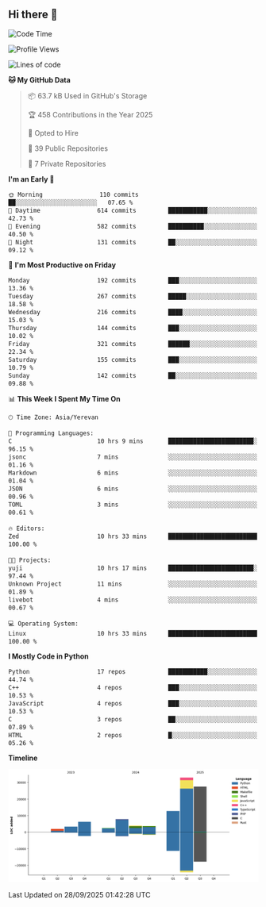 ## Hi there 👋

<!--START_SECTION:waka-->
![Code Time](http://img.shields.io/badge/Code%20Time-1%2C400%20hrs%205%20mins-blue)

![Profile Views](http://img.shields.io/badge/Profile%20Views-0-blue)

![Lines of code](https://img.shields.io/badge/From%20Hello%20World%20I%27ve%20Written-102.7%20thousand%20lines%20of%20code-blue)

**🐱 My GitHub Data** 

> 📦 63.7 kB Used in GitHub's Storage 
 > 
> 🏆 458 Contributions in the Year 2025
 > 
> 💼 Opted to Hire
 > 
> 📜 39 Public Repositories 
 > 
> 🔑 7 Private Repositories 
 > 
**I'm an Early 🐤** 

```text
🌞 Morning                110 commits         ██░░░░░░░░░░░░░░░░░░░░░░░   07.65 % 
🌆 Daytime                614 commits         ███████████░░░░░░░░░░░░░░   42.73 % 
🌃 Evening                582 commits         ██████████░░░░░░░░░░░░░░░   40.50 % 
🌙 Night                  131 commits         ██░░░░░░░░░░░░░░░░░░░░░░░   09.12 % 
```
📅 **I'm Most Productive on Friday** 

```text
Monday                   192 commits         ███░░░░░░░░░░░░░░░░░░░░░░   13.36 % 
Tuesday                  267 commits         █████░░░░░░░░░░░░░░░░░░░░   18.58 % 
Wednesday                216 commits         ████░░░░░░░░░░░░░░░░░░░░░   15.03 % 
Thursday                 144 commits         ███░░░░░░░░░░░░░░░░░░░░░░   10.02 % 
Friday                   321 commits         ██████░░░░░░░░░░░░░░░░░░░   22.34 % 
Saturday                 155 commits         ███░░░░░░░░░░░░░░░░░░░░░░   10.79 % 
Sunday                   142 commits         ██░░░░░░░░░░░░░░░░░░░░░░░   09.88 % 
```


📊 **This Week I Spent My Time On** 

```text
🕑︎ Time Zone: Asia/Yerevan

💬 Programming Languages: 
C                        10 hrs 9 mins       ████████████████████████░   96.15 % 
jsonc                    7 mins              ░░░░░░░░░░░░░░░░░░░░░░░░░   01.16 % 
Markdown                 6 mins              ░░░░░░░░░░░░░░░░░░░░░░░░░   01.04 % 
JSON                     6 mins              ░░░░░░░░░░░░░░░░░░░░░░░░░   00.96 % 
TOML                     3 mins              ░░░░░░░░░░░░░░░░░░░░░░░░░   00.61 % 

🔥 Editors: 
Zed                      10 hrs 33 mins      █████████████████████████   100.00 % 

🐱‍💻 Projects: 
yuji                     10 hrs 17 mins      ████████████████████████░   97.44 % 
Unknown Project          11 mins             ░░░░░░░░░░░░░░░░░░░░░░░░░   01.89 % 
livebot                  4 mins              ░░░░░░░░░░░░░░░░░░░░░░░░░   00.67 % 

💻 Operating System: 
Linux                    10 hrs 33 mins      █████████████████████████   100.00 % 
```

**I Mostly Code in Python** 

```text
Python                   17 repos            ███████████░░░░░░░░░░░░░░   44.74 % 
C++                      4 repos             ███░░░░░░░░░░░░░░░░░░░░░░   10.53 % 
JavaScript               4 repos             ███░░░░░░░░░░░░░░░░░░░░░░   10.53 % 
C                        3 repos             ██░░░░░░░░░░░░░░░░░░░░░░░   07.89 % 
HTML                     2 repos             █░░░░░░░░░░░░░░░░░░░░░░░░   05.26 % 
```



**Timeline**

![Lines of Code chart](https://raw.githubusercontent.com/0xM4LL0C/0xM4LL0C/main/assets/bar_graph.png)


 Last Updated on 28/09/2025 01:42:28 UTC
<!--END_SECTION:waka-->
